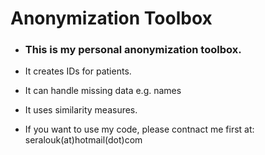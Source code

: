 # Anonymization Toolbox


- ### This is my personal anonymization toolbox. 

- It creates IDs for patients.
- It can handle missing data e.g. names 
- It uses similarity measures.


- If you want to use my code, please contnact me first at: seralouk(at)hotmail(dot)com
